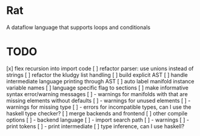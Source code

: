 # Rat

A dataflow language that supports loops and conditionals

# TODO

 [x] flex recursion into import code
 [ ] refactor parser: use unions instead of strings
 [ ] refactor the kludgy list handling
 [ ] build explicit AST
 [ ] handle intermediate language printing through AST
 [ ] auto label manifold instance variable names
 [ ] language specific flag to sections
 [ ] make informative syntax error/warning messages
 [ ]  - warnings for manifolds with that are missing elements without defaults
 [ ]  - warnings for unused elements
 [ ]  - warnings for missing type
 [ ]  - errors for incompatible types, can I use the haskell type checker?
 [ ] merge backends and frontend
 [ ] other compile options
 [ ]  - backend language
 [ ]  - import search path
 [ ]  - warnings
 [ ]  - print tokens
 [ ]  - print intermediate
 [ ] type inference, can I use haskell?
